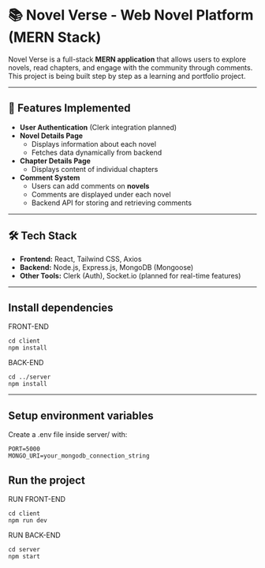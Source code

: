# 📚 Novel Verse - Web Novel Platform (MERN Stack)

Novel Verse is a full-stack **MERN application** that allows users to explore novels, read chapters, and engage with the community through comments.  
This project is being built step by step as a learning and portfolio project.

---

## 🚀 Features Implemented

- **User Authentication** (Clerk integration planned)
- **Novel Details Page**
  - Displays information about each novel
  - Fetches data dynamically from backend
- **Chapter Details Page**
  - Displays content of individual chapters
- **Comment System**
  - Users can add comments on **novels**
  - Comments are displayed under each novel
  - Backend API for storing and retrieving comments

---

## 🛠️ Tech Stack

- **Frontend:** React, Tailwind CSS, Axios
- **Backend:** Node.js, Express.js, MongoDB (Mongoose)
- **Other Tools:** Clerk (Auth), Socket.io (planned for real-time features)

---

## Install dependencies

FRONT-END

```
cd client
npm install
```

BACK-END
```
cd ../server
npm install
```

---

## Setup environment variables

Create a .env file inside server/ with:
```
PORT=5000
MONGO_URI=your_mongodb_connection_string
```

## Run the project

RUN FRONT-END
```
cd client
npm run dev
```

RUN BACK-END
```
cd server
npm start
```




